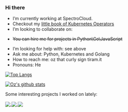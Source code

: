 ### Hi there 

-  I’m currently working at SpectroCloud.
- Checkout my [little book of Kubernetes Operators](https://leanpub.com/the-little-book-of-kubernetes-operators)
-  I’m looking to collaborate on:
 * ~~You can hire me for projects in Python\Go\JavaScript~~
-  I’m looking for help with: see above
-  Ask me about: Python, Kubernetes and Golang
-  How to reach me: oz that curly sign tiram.it
-  Pronouns: He

[![Top Langs](https://github-readme-stats.vercel.app/api/top-langs/?username=oz123&hide=html,css,tex,pascal&langs_count=20)](https://github.com/anuraghazra/github-readme-stats)

[![Oz's github stats](https://github-readme-stats.vercel.app/api?username=oz123)](https://github.com/anuraghazra/github-readme-stats)  

Some interesting projects I worked on lately:


<a href="https://github.com/pypa/pipenv">
 <img align="center" src="https://github-readme-stats.vercel.app/api/pin/?username=pypa&repo=pipenv" />
</a>

<a href="https://github.com/oz123/coredns-netbox-plugin">
  <img align="center" src="https://github-readme-stats.vercel.app/api/pin/?username=oz123&repo=coredns-netbox-plugin" />
</a>

<a href="https://github.com/pwman3/pwman3">
  <img align="center" src="https://github-readme-stats.vercel.app/api/pin/?username=pwman3&repo=pwman3" />
</a>
